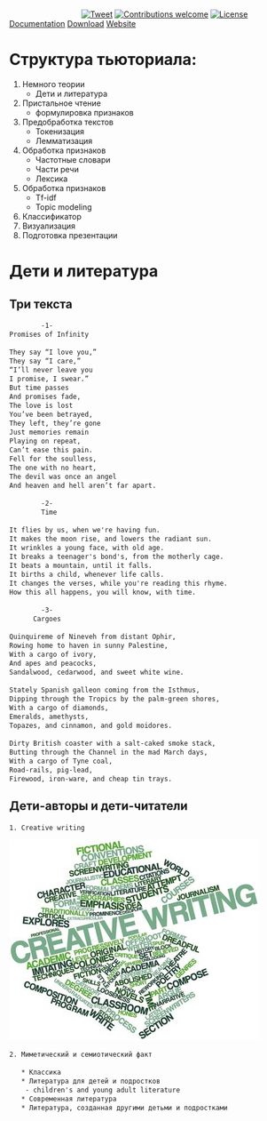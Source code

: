  <p align="center">
  <br>
  <img width="200" src="./img/logo2.png" alt="">
  <br>
  <br>
</p>

<link rel="stylesheet" type="text/css" href="https://stackpath.bootstrapcdn.com/bootstrap/4.2.1/css/bootstrap.min.css">

&nbsp;&nbsp;&nbsp;&nbsp;&nbsp;&nbsp;&nbsp;&nbsp;&nbsp;&nbsp;&nbsp;&nbsp;&nbsp;&nbsp;&nbsp;&nbsp;&nbsp;&nbsp;&nbsp;&nbsp;&nbsp;&nbsp;&nbsp;&nbsp;&nbsp;&nbsp;&nbsp;&nbsp;&nbsp;&nbsp;&nbsp;&nbsp;
[![Tweet](https://img.shields.io/twitter/url/http/shields.io.svg?style=social)](https://twitter.com/intent/tweet?text=A%20good,%20solid%20app%20to%20keep%20your%20keys%20safe.&url=https://keychain.array.io/&via=ProjectArray&hashtags=cybersecurity,private,cryptography,blockchain,app) [![Contributions welcome](https://img.shields.io/badge/contributions-welcome-orange.svg)](https://github.com/arrayio/array-io-keychain#contributing-to-the-project)
[![License](https://img.shields.io/badge/license-MIT-blue.svg)](https://github.com/arrayio/array-io-keychain/blob/master/LICENSE.md)
<a class="btn btn-info btn-sm" href="https://avvrik.github.io/KeyChain/" type="button">Documentation</a>
<a class="btn btn-info btn-sm" href="https://github.com/arrayio/array-io-keychain/releases/download/0.11/KeyChain.Installer.v0.11.zip" type="button">Download</a>
<a class="btn btn-info btn-sm" href="https://keychain.array.io/" type="button">Website</a>

 
# Структура тьюториала:
1. Немного теории
    * Дети и литература
2. Пристальное чтение 
    * формулировка признаков
3. Предобработка текстов
    * Токенизация
    * Лемматизация
4. Обработка признаков 
    * Частотные словари
    * Части речи
    * Лексика
5. Обработка признаков 
    * Tf-idf
    * Topic modeling
6. Классификатор
7. Визуализация
8. Подготовка презентации

# Дети и литература
## Три текста

            -1-
    Promises of Infinity

    They say “I love you,”
    They say “I care,”
    “I’ll never leave you
    I promise, I swear.”
    But time passes
    And promises fade,
    The love is lost
    You’ve been betrayed,
    They left, they’re gone
    Just memories remain
    Playing on repeat,
    Can’t ease this pain.
    Fell for the soulless,
    The one with no heart,
    The devil was once an angel
    And heaven and hell aren’t far apart.

            -2-
            Time

    It flies by us, when we're having fun.
    It makes the moon rise, and lowers the radiant sun.
    It wrinkles a young face, with old age.
    It breaks a teenager's bond's, from the motherly cage.
    It beats a mountain, until it falls.
    It births a child, whenever life calls.
    It changes the verses, while you're reading this rhyme.
    How this all happens, you will know, with time. 

            -3-
          Cargoes

    Quinquireme of Nineveh from distant Ophir,
    Rowing home to haven in sunny Palestine,
    With a cargo of ivory,
    And apes and peacocks,
    Sandalwood, cedarwood, and sweet white wine.

    Stately Spanish galleon coming from the Isthmus,
    Dipping through the Tropics by the palm-green shores,
    With a cargo of diamonds,
    Emeralds, amethysts,
    Topazes, and cinnamon, and gold moidores.

    Dirty British coaster with a salt-caked smoke stack,
    Butting through the Channel in the mad March days,
    With a cargo of Tyne coal,
    Road-rails, pig-lead,
    Firewood, iron-ware, and cheap tin trays.

## Дети-авторы и дети-читатели

    1. Creative writing
 ![img](https://github.com/Avvrik/DH-Tutorial-poetry/blob/master/wordcloud1.png)
        
    2. Миметический и семиотический факт
    
       * Классика 
       * Литература для детей и подростков 
        - children's and young adult literature 
       * Современная литература 
       * Литература, созданная другими детьми и подростками
       
  



